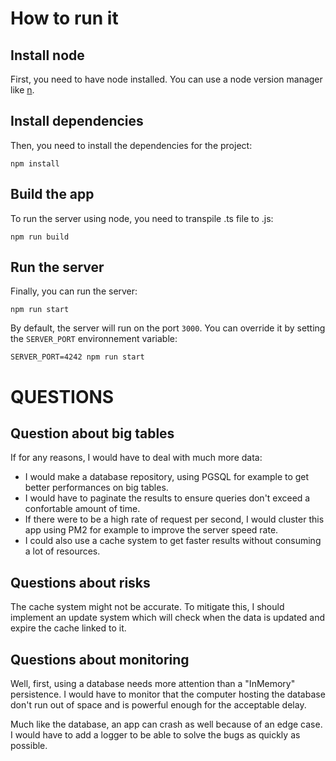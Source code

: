 # How to run it

## Install node
First, you need to have node installed. You can use a node version manager like [n](https://github.com/tj/n#installation).

## Install dependencies
Then, you need to install the dependencies for the project:
```shell
npm install
```

## Build the app
To run the server using node, you need to transpile .ts file to .js:
```shell
npm run build
```

## Run the server
Finally, you can run the server:
```shell
npm run start
```
By default, the server will run on the port `3000`. You can override it by setting the `SERVER_PORT` environnement variable:
```shell
SERVER_PORT=4242 npm run start
```

# QUESTIONS

## Question about big tables
If for any reasons, I would have to deal with much more data:

- I would make a database repository, using PGSQL for example to get better performances on big tables.
- I would have to paginate the results to ensure queries don't exceed a confortable amount of time.
- If there were to be a high rate of request per second, I would cluster this app using PM2 for example to improve the server speed rate.
- I could also use a cache system to get faster results without consuming a lot of resources.

## Questions about risks

The cache system might not be accurate. To mitigate this, I should implement an update system which will check when the data is updated and expire the cache linked to it.

## Questions about monitoring

Well, first, using a database needs more attention than a "InMemory" persistence.
I would have to monitor that the computer hosting the database don't run out of space and is powerful enough for the acceptable delay.

Much like the database, an app can crash as well because of an edge case. I would have to add a logger to be able to solve the bugs as quickly as possible.

